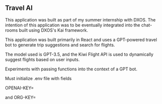 ## Travel AI 

This application was built as part of my summer internship with DXOS. The intention of this application was to be eventually integrated into the chat-rooms built using DXOS's Kai framework. 

This application was built primarily in React and uses a GPT-powered travel bot to generate trip suggestions and search for flights. 

The model used is GPT-3.5, and the Kiwi Flight API is used to dynamically suggest flights based on user inputs.

Experiments with passing functions into the context of a GPT bot.


Must initialize .env file with fields 

OPENAI-KEY=

and 
ORG-KEY=
